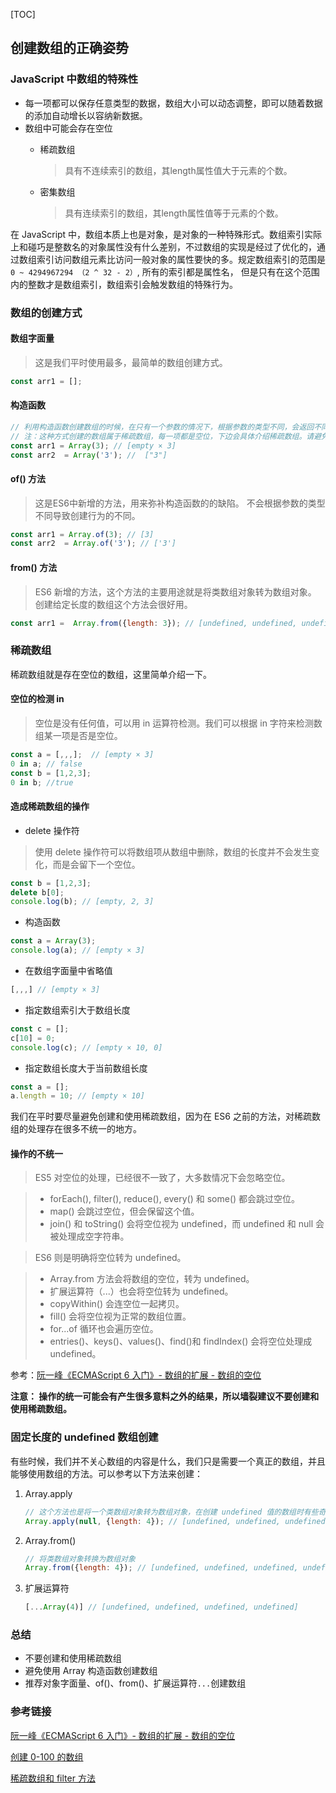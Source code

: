 [TOC]
## 创建数组的正确姿势

### JavaScript 中数组的特殊性

* 每一项都可以保存任意类型的数据，数组大小可以动态调整，即可以随着数据的添加自动增长以容纳新数据。
* 数组中可能会存在空位
	* 稀疏数组
	
		> 具有不连续索引的数组，其length属性值大于元素的个数。
	* 密集数组
		
		> 具有连续索引的数组，其length属性值等于元素的个数。

在 JavaScript 中，数组本质上也是对象，是对象的一种特殊形式。数组索引实际上和碰巧是整数名的对象属性没有什么差别，不过数组的实现是经过了优化的，通过数组索引访问数组元素比访问一般对象的属性要快的多。规定数组索引的范围是 `0 ~ 4294967294 （2 ^ 32 - 2）`,  所有的索引都是属性名， 但是只有在这个范围内的整数才是数组索引，数组索引会触发数组的特殊行为。


### 数组的创建方式

#### 数组字面量
> 这是我们平时使用最多，最简单的数组创建方式。

``` js
const arr1 = [];
```
#### 构造函数

``` js
// 利用构造函数创建数组的时候，在只有一个参数的情况下，根据参数的类型不同，会返回不同的结果。
// 注：这种方式创建的数组属于稀疏数组，每一项都是空位，下边会具体介绍稀疏数组。请避免使用这样的方式创建数组。
const arr1 = Array(3); // [empty × 3]
const arr2  = Array('3'); //  ["3"]
```

#### of() 方法
> 这是ES6中新增的方法，用来弥补构造函数的的缺陷。
> 不会根据参数的类型不同导致创建行为的不同。

``` js
const arr1 = Array.of(3); // [3]
const arr2  = Array.of('3'); // ['3']
```

#### from() 方法
> ES6 新增的方法，这个方法的主要用途就是将类数组对象转为数组对象。
> 创建给定长度的数组这个方法会很好用。

``` js
const arr1 =  Array.from({length: 3}); // [undefined, undefined, undefined]
```

### 稀疏数组

稀疏数组就是存在空位的数组，这里简单介绍一下。

#### 空位的检测 in
> 空位是没有任何值，可以用 in 运算符检测。我们可以根据 in 字符来检测数组某一项是否是空位。

``` js
const a = [,,,];  // [empty × 3]
0 in a; // false
const b = [1,2,3];
0 in b; //true
```

#### 造成稀疏数组的操作

* delete 操作符

> 使用 delete 操作符可以将数组项从数组中删除，数组的长度并不会发生变化，而是会留下一个空位。

``` js
const b = [1,2,3];
delete b[0];
console.log(b); // [empty, 2, 3]
```

* 构造函数

``` js
const a = Array(3);
console.log(a); // [empty × 3]
```
* 在数组字面量中省略值

``` js
[,,,] // [empty × 3]
```
* 指定数组索引大于数组长度

``` js
const c = [];
c[10] = 0; 
console.log(c); // [empty × 10, 0]
```

* 指定数组长度大于当前数组长度

``` js
const a = [];
a.length = 10; // [empty × 10]
```

我们在平时要尽量避免创建和使用稀疏数组，因为在 ES6 之前的方法，对稀疏数组的处理存在很多不统一的地方。

#### 操作的不统一

> ES5 对空位的处理，已经很不一致了，大多数情况下会忽略空位。

> * forEach(), filter(), reduce(), every() 和 some() 都会跳过空位。
> * map() 会跳过空位，但会保留这个值。
> * join() 和 toString() 会将空位视为 undefined，而 undefined 和 null 会被处理成空字符串。 

> ES6 则是明确将空位转为 undefined。

> * Array.from 方法会将数组的空位，转为 undefined。
> * 扩展运算符（...）也会将空位转为 undefined。
> * copyWithin() 会连空位一起拷贝。
> * fill() 会将空位视为正常的数组位置。
> * for...of 循环也会遍历空位。
> * entries()、keys()、values()、find()和 findIndex() 会将空位处理成 undefined。

参考：[阮一峰《ECMAScript 6 入门》- 数组的扩展 - 数组的空位](http://es6.ruanyifeng.com/#docs/array)

**注意： 操作的统一可能会有产生很多意料之外的结果，所以墙裂建议不要创建和使用稀疏数组。**

### 固定长度的 undefined 数组创建
有些时候，我们并不关心数组的内容是什么，我们只是需要一个真正的数组，并且能够使用数组的方法。可以参考以下方法来创建：

1.  Array.apply

	``` js
	// 这个方法也是将一个类数组对象转为数组对象，在创建 undefined 值的数组时有些奇怪和繁琐，但是结果远比 Array(3) 更准确可靠。
	Array.apply(null, {length: 4}); // [undefined, undefined, undefined, undefined]
	```

2. Array.from()

	``` js
	// 将类数组对象转换为数组对象
	Array.from({length: 4}); // [undefined, undefined, undefined, undefined]
	```
	
3. 扩展运算符
	
	``` js
	[...Array(4)] // [undefined, undefined, undefined, undefined]
	```
	
### 总结

* 不要创建和使用稀疏数组
* 避免使用 Array 构造函数创建数组
* 推荐对象字面量、of()、from()、扩展运算符`...`创建数组

### 参考链接

[阮一峰《ECMAScript 6 入门》- 数组的扩展 - 数组的空位](http://es6.ruanyifeng.com/#docs/array)

[创建 0-100 的数组](https://www.jianshu.com/p/d6f855e5bc5c)

[稀疏数组和 filter 方法](https://github.com/congtou221/blog/issues/7)